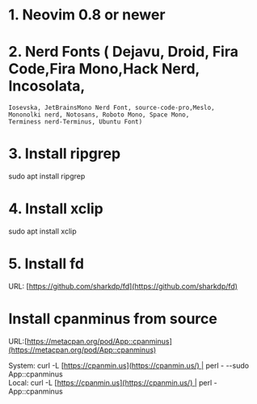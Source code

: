 # 1. Neovim 0.8 or newer
    
# 2. Nerd Fonts ( Dejavu, Droid, Fira Code,Fira Mono,Hack Nerd, Incosolata,  
    Iosevska, JetBrainsMono Nerd Font, source-code-pro,Meslo,  
    Mononolki nerd, Notosans, Roboto Mono, Space Mono,  
    Terminess nerd-Terminus, Ubuntu Font)
# 3.  Install ripgrep

sudo apt install ripgrep

# 4. Install xclip

sudo apt install xclip

# 5. Install fd

URL: [https://github.com/sharkdp/fd](https://github.com/sharkdp/fd)

# Install cpanminus from source

URL:[https://metacpan.org/pod/App::cpanminus](https://metacpan.org/pod/App::cpanminus)

System: curl -L [https://cpanmin.us](https://cpanmin.us/) | perl - --sudo App::cpanminus  
Local: curl -L [https://cpanmin.us](https://cpanmin.us/) | perl - App::cpanminus